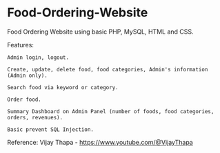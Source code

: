 # Food-Ordering-Website
Food Ordering Website using basic PHP, MySQL, HTML and CSS.

Features:

    Admin login, logout.
  
    Create, update, delete food, food categories, Admin's information (Admin only).
  
    Search food via keyword or category.
  
    Order food.
  
    Summary Dashboard on Admin Panel (number of foods, food categories, orders, revenues).
  
    Basic prevent SQL Injection.
  
Reference: Vijay Thapa - https://www.youtube.com/@VijayThapa
